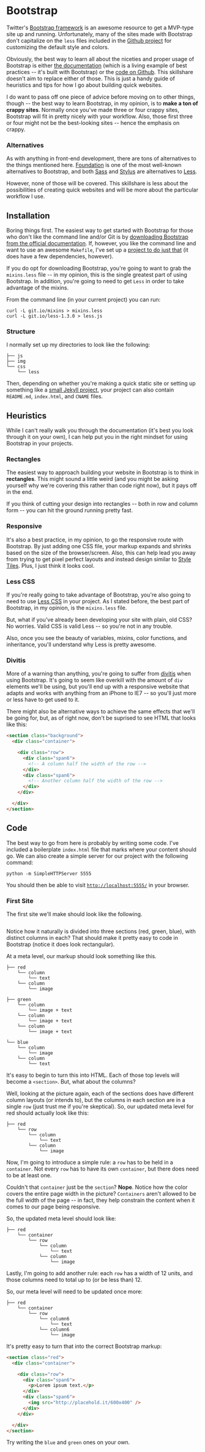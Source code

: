 Bootstrap
=========

Twitter's [Bootstrap framework](http://twitter.github.com/bootstrap/) is
an awesome resource to get a MVP-type site up and running.
Unfortunately, many of the sites made with Bootstrap don't capitalize on
the `less` files included in the [Github
project](http://github.com/twitter/bootstrap) for customizing the
default style and colors.

Obviously, the best way to learn all about the niceties and proper usage
of Bootstrap is either [the documentation]() (which is a living example
of best practices -- it's built with Bootstrap) or the [code on
Github](). This skillshare doesn't aim to replace either of those. This
is just a handy guide of heuristics and tips for how I go about building
quick websites.

I do want to pass off one piece of advice before moving on to other
things, though -- the best way to learn Bootstrap, in my opinion, is to
**make a ton of crappy sites**. Normally once you've made three or four
crappy sites, Bootstrap will fit in pretty nicely with your workflow.
Also, those first three or four might not be the best-looking sites --
hence the emphasis on crappy.

### Alternatives

As with anything in front-end development, there are tons of
alternatives to the things mentioned here. [Foundation]() is one of the
most well-known alternatives to Bootstrap, and both [Sass]() and
[Stylus]() are alternatives to [Less]().

However, none of those will be covered. This skillshare is less about
the possibilities of creating quick websites and will be more about the
particular workflow I use.


Installation
------------

Boring things first. The easiest way to get started with Bootstrap for
those who don't like the command line and/or Git is by [downloading
Bootstrap from the official documentation](). If, however, you like the
command line and want to use an awesome `Makefile`, I've set up a
[project to do just that]() (it does have a few dependencies, however).

If you do opt for downloading Bootstrap, you're going to want to grab
the `mixins.less` file -- in my opinion, this is the single greatest
part of using Bootstrap. In addition, you're going to need to get `Less`
in order to take advantage of the mixins.

From the command line (in your current project) you can run:

```
curl -L git.io/mixins > mixins.less
curl -L git.io/less-1.3.0 > less.js
```

### Structure

I normally set up my directories to look like the following:

```
├── js
├── img
└── css
    └── less
```

Then, depending on whether you're making a quick static site or setting
up something like a [small Jekyll project](), your project can also
contain `README.md`, `index.html`, and `CNAME` files.


Heuristics
----------

While I can't really walk you through the documentation (it's best you
look through it on your own), I can help put you in the right mindset
for using Bootstrap in your projects.

### Rectangles

The easiest way to approach building your website in Bootstrap is to
think in **rectangles**. This might sound a little weird (and you might
be asking yourself why we're covering this rather than code right now),
but it pays off in the end.

If you think of cutting your design into rectangles -- both in row and
column form -- you can hit the ground running pretty fast.

### Responsive

It's also a best practice, in my opinion, to go the responsive route
with Bootstrap. By just adding one CSS file, your markup expands and
shrinks based on the size of the browser/screen. Also, this can help
lead you away from trying to get pixel perfect layouts and instead
design similar to [Style Tiles](). Plus, I just think it looks cool.

### Less CSS

If you're really going to take advantage of Bootstrap, you're also going
to need to use [Less CSS]() in your project. As I stated before, the
best part of Bootstrap, in my opinion, is the `mixins.less` file.

But, what if you've already been developing your site with plain, old
CSS? No worries. Valid CSS is valid Less -- so you're not in any
trouble.

Also, once you see the beauty of variables, mixins, color functions, and
inheritance, you'll understand why Less is pretty awesome.

### Divitis

More of a warning than anything, you're going to suffer from [divitis]()
when using Bootstrap. It's going to seem like overkill with the amount
of `div` elements we'll be using, but you'll end up with a responsive
website that adapts and works with anything from an iPhone to IE7 -- so
you'll just more or less have to get used to it.

There might also be alternative ways to achieve the same effects that
we'll be going for, but, as of right now, don't be suprised to see HTML
that looks like this:

```html
<section class="background">
  <div class="container">

    <div class="row">
      <div class="span6">
        <!-- A column half the width of the row -->
      </div>
      <div class="span6">
        <!-- Another column half the width of the row -->
      </div>
    </div>

  </div>
</section>
```


Code
----

The best way to go from here is probably by writing some code. I've
included a boilerplate `index.html` file that marks where your content
should go. We can also create a simple server for our project with the
following command:

```
python -m SimpleHTTPServer 5555
```

You should then be able to visit [`http://localhost:5555/`]() in your
browser.

### First Site

The first site we'll make should look like the following.

![]()

Notice how it naturally is divided into three sections (red, green, blue),
with distinct columns in each? That should make it pretty easy to
code in Bootstrap (notice it does look rectangular).

At a meta level, our markup should look something like this.

```
├── red
    └── column
        └── text
    └── column
        └── image

├── green
    └── column
        └── image + text
    └── column
        └── image + text
    └── column
        └── image + text

└── blue
    └── column
        └── image
    └── column
        └── text
```

It's easy to begin to turn this into HTML. Each of those top levels will
become a `<section>`. But, what about the columns?

Well, looking at the picture again, each of the sections does have
different column layouts (or intends to), but the columns in each
section are in a single `row` (just trust me if you're skeptical). So,
our updated meta level for red should actually look like this:

```
├── red
    └── row
        └── column
            └── text
        └── column
            └── image
```

Now, I'm going to introduce a simple rule: a `row` has to be held in a
`container`. Not every `row` has to have its own `container`, but there
does need to be at least one.

Couldn't that `container` just be the `section`? **Nope**. Notice how the
color covers the entire page width in the picture? `Containers` aren't
allowed to be the full width of the page -- in fact, they help constrain
the content when it comes to our page being responsive.

So, the updated meta level should look like:

```
├── red
    └── container
        └── row
            └── column
                └── text
            └── column
                └── image
```

Lastly, I'm going to add another rule: each `row` has a width of 12
units, and those columns need to total up to (or be less than) 12.

So, our meta level will need to be updated once more:

```
├── red
    └── container
        └── row
            └── column6
                └── text
            └── column6
                └── image
```

It's pretty easy to turn that into the correct Bootstrap markup:

```html
<section class="red">
  <div class="container">

    <div class="row">
      <div class="span6">
        <p>Lorem ipsum text.</p>
      </div>
      <div class="span6">
        <img src="http://placehold.it/600x400" />
      </div>
    </div>

  </div>
</section>
```

Try writing the `blue` and `green` ones on your own.

